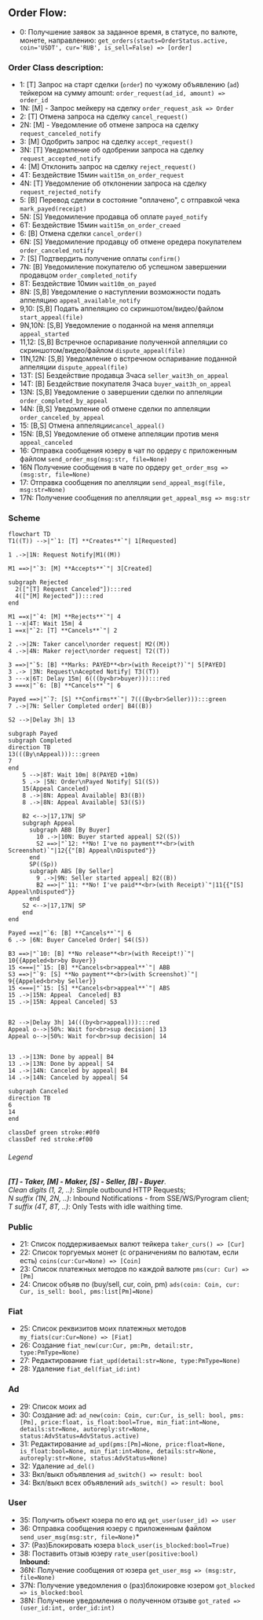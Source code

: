## Order Flow:
- 0: Получшение заявок за заданное время, в статусе, по валюте, монете, направлению: `get_orders(stauts=OrderStatus.active, coin='USDT', cur='RUB', is_sell=False) => [order]`

### Order Class description:
- 1: [T] Запрос на старт сделки (`order`) по чужому объявлению (`ad`) тейкером на сумму amount: `order_request(ad_id, amount) => order_id`
- 1N: [M] - Запрос мейкеру на сделку `order_request_ask => Order`
- 2: [T] Отмена запроса на сделку `cancel_request()`
- 2N: [M] - Уведомление об отмене запроса на сделку `request_canceled_notify`
- 3: [M] Одобрить запрос на сделку `accept_request()`
- 3N: [T] Уведомление об одобрении запроса на сделку `request_accepted_notify`
- 4: [M] Отклонить запрос на сделку `reject_request()`
- 4T: Бездействие 15мин `wait15m_on_order_request`
- 4N: [T] Уведомление об отклонении запроса на сделку `request_rejected_notify`
- 5: [B] Перевод сделки в состояние "оплачено", c отправкой чека `mark_payed(receipt)`
- 5N: [S] Уведомиление продавца об оплате `payed_notify`
- 6T: Бездействие 15мин `wait15m_on_order_creaed`
- 6: [B] Отмена сделки `cancel_order()`
- 6N: [S] Уведомиление продавцу об отмене оредера покупателем `order_canceled_notify`
- 7: [S] Подтвердить получение оплаты `confirm()`
- 7N: [B] Уведомиление покупателю об успешном завершении продавцом `order_completed_notify`
- 8T: Бездействие 10мин `wait10m_on_payed`
- 8N: [S,B] Уведомление о наступлении возможности подать аппеляцию `appeal_available_notify`
- 9,10: [S,B] Подать аппеляцию cо скриншотом/видео/файлом `start_appeal(file)`
- 9N,10N: [S,B] Уведомление о поданной на меня аппеляци `appeal_started`
- 11,12: [S,B] Встречное оспаривание полученной аппеляции cо скриншотом/видео/файлом `dispute_appeal(file)`
- 11N,12N: [S,B] Уведомление о встречном оспаривание поданной аппеляции `dispute_appeal(file)`
- 13T: [S] Бездействие продавца 3часа `seller_wait3h_on_appeal`
- 14T: [B] Бездействие покупателя 3часа `buyer_wait3h_on_appeal`
- 13N: [S,B] Уведомление о завершении сделки по аппеляции `order_completed_by_appeal`
- 14N: [B,S] Уведомление об отмене сделки по аппеляции `order_canceled_by_appeal`
- 15: [B,S] Отмена аппеляции`cancel_appeal()`
- 15N: [B,S] Уведомление об отмене аппеляции против меня `appeal_canceled`
- 16: Отправка сообщения юзеру в чат по ордеру с приложенным файлом `send_order_msg(msg:str, file=None)`
- 16N Получение сообщения в чате по ордеру `get_order_msg => (msg:str, file=None)`
- 17: Отправка сообщения по апелляции `send_appeal_msg(file, msg:str=None)`
- 17N: Получение сообщения по апелляции `get_appeal_msg => msg:str`

### Scheme
```mermaid
flowchart TD
T1((T)) -->|"`1: [T] **Creates**`"| 1[Requested]

1 .->|1N: Request Notify|M1((M))

M1 ==>|"`3: [M] **Accepts**`"| 3[Created]

subgraph Rejected
  2(["[T] Request Canceled"]):::red
  4(["[M] Rejected"]):::red
end

M1 ==x|"`4: [M] **Rejects**`"| 4
1 --x|4T: Wait 15m| 4
1 ==x|"`2: [T] **Cancels**`"| 2

2 .->|2N: Taker cancel\norder request| M2((M))
4 .->|4N: Maker reject\norder request| T2((T))

3 ==>|"`5: [B] **Marks: PAYED**<br>(with Receipt?)`"| 5[PAYED]
3 .-> |3N: Request\nAcepted Notify| T3((T))
3 ---x|6T: Delay 15m| 6(((by<br>buyer))):::red
3 ===x|"`6: [B] **Cancels**`"| 6

Payed ==>|"`7: [S] **Confirms**`"| 7(((By<br>Seller))):::green
7 .->|7N: Seller Completed order| B4((B))

S2 -->|Delay 3h| 13

subgraph Payed
subgraph Completed
direction TB
13(((By\nAppeal))):::green
7
end
    5 -->|8T: Wait 10m| 8(PAYED +10m)
    5 .-> |5N: Order\nPayed Notify| S1((S))
    15(Appeal Canceled)
    8 .->|8N: Appeal Available| B3((B))
    8 .->|8N: Appeal Available| S3((S))

    B2 <-->|17,17N| SP
    subgraph Appeal
      subgraph ABB [By Buyer]
        10 .->|10N: Buyer started appeal| S2((S))
        S2 ==>|"`12: **No! I've no payment**<br>(with Screenshot)`"|12{{"[B] Appeal\nDisputed"}}
      end
      SP((Sp))
      subgraph ABS [By Seller]
        9 .->|9N: Seller started appeal| B2((B))
        B2 ==>|"`11: **No! I've paid**<br>(with Receipt)`"|11{{"[S] Appeal\nDisputed"}}
      end
    S2 <-->|17,17N| SP
    end
end

Payed ==x|"`6: [B] **Cancels**`"| 6
6 .-> |6N: Buyer Canceled Order| S4((S))

B3 ==>|"`10: [B] **No release**<br>(with Receipt!)`"| 10{{Appeled<br>by Buyer}}
15 <===|"`15: [B] **Cancels<br>appeal**`"| ABB
S3 ==>|"`9: [S] **No payment**<br>(with Screenshot)`"| 9{{Appeled<br>by Seller}}
15 <===|"`15: [S] **Cancels<br>appeal**`"| ABS
15 .->|15N: Appeal  Canceled| B3
15 .->|15N: Appeal Canceled| S3


B2 -->|Delay 3h| 14(((by<br>appeal))):::red
Appeal o-->|50%: Wait for<br>sup decision| 13
Appeal o-->|50%: Wait for<br>sup decision| 14


13 .->|13N: Done by appeal| B4
13 .->|13N: Done by appeal| S4
14 .->|14N: Canceled by appeal| B4
14 .->|14N: Canceled by appeal| S4

subgraph Canceled
direction TB
6
14
end

classDef green stroke:#0f0
classDef red stroke:#f00
```
###### Legend
***[T] - Taker, [M] - Maker, [S] - Seller, [B] - Buyer***.<br>
*Clean digits (1, 2, ..)*: Simple outbound HTTP Requests;<br>
*N suffix (1N, 2N, ..)*: Inbound Notifications - from SSE/WS/Pyrogram client;<br>
*T suffix (4T, 8T, ..)*: Only Tests with idle waithing time.

### Public
- 21: Список поддерживаемых валют тейкера `taker_curs() => [Cur]`
- 22: Список торгуемых монет (с ограничениям по валютам, если есть) `coins(cur:Cur=None) => [Coin]`
- 23: Список платежных методов по каждой валюте `pms(cur: Cur) => [Pm]`
- 24: Список объяв по (buy/sell, cur, coin, pm) `ads(coin: Coin, cur: Cur, is_sell: bool, pms:list[Pm]=None)`

### Fiat
- 25: Список реквизитов моих платежных методов `my_fiats(cur:Cur=None) => [Fiat]`
- 26: Создание `fiat_new(cur:Cur, pm:Pm, detail:str, type:PmType=None)`
- 27: Редактирование `fiat_upd(detail:str=None, type:PmType=None)`
- 28: Удаление `fiat_del(fiat_id:int)`

### Ad
- 29: Список моих ad
- 30: Создание ad: `ad_new(coin: Coin, cur:Cur, is_sell: bool, pms:[Pm], price:float, is_float:bool=True, min_fiat:int=None, details:str=None, autoreply:str=None, status:AdvStatus=AdvStatus.active)`
- 31: Редактирование `ad_upd(pms:[Pm]=None, price:float=None, is_float:bool=None, min_fiat:int=None, details:str=None, autoreply:str=None, status:AdvStatus=None)`
- 32: Удаление `ad_del()`
- 33: Вкл/выкл объявления `ad_switch() => result: bool`
- 34: Вкл/выкл всех объявлений `ads_switch() => result: bool`

### User
- 35: Получить объект юзера по его ид `get_user(user_id) => user`
- 36: Отправка сообщения юзеру с приложенным файлом `send_user_msg(msg:str, file=None)`*
- 37: (Раз)Блокировать юзера `block_user(is_blocked:bool=True)`
- 38: Поставить отзыв юзеру `rate_user(positive:bool)`<br>
**Inbound:**
- 36N: Получение сообщения от юзера `get_user_msg => (msg:str, file=None)`
- 37N: Получение уведомления о (раз)блокировке юзером `got_blocked => is_blocked:bool`
- 38N: Получение уведомления о полученном отзыве `got_rated => (user_id:int, order_id:int)`
